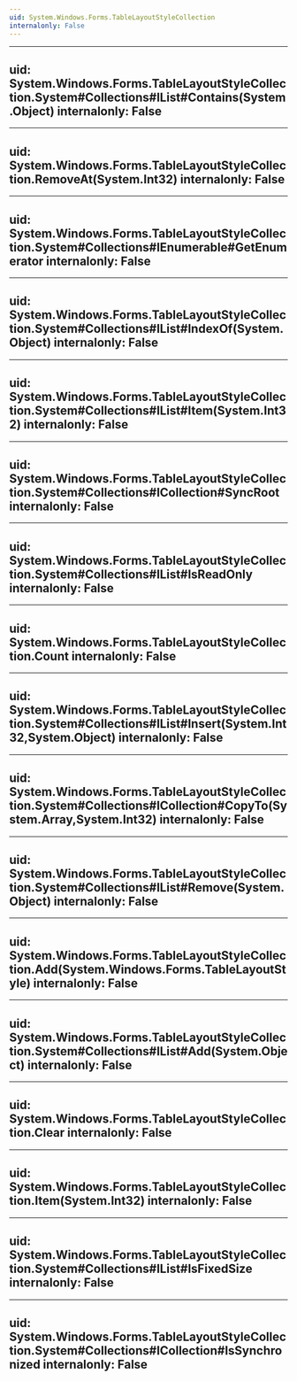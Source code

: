 ```yaml
---
uid: System.Windows.Forms.TableLayoutStyleCollection
internalonly: False
---
```


---
uid: System.Windows.Forms.TableLayoutStyleCollection.System#Collections#IList#Contains(System.Object)
internalonly: False
---

---
uid: System.Windows.Forms.TableLayoutStyleCollection.RemoveAt(System.Int32)
internalonly: False
---

---
uid: System.Windows.Forms.TableLayoutStyleCollection.System#Collections#IEnumerable#GetEnumerator
internalonly: False
---

---
uid: System.Windows.Forms.TableLayoutStyleCollection.System#Collections#IList#IndexOf(System.Object)
internalonly: False
---

---
uid: System.Windows.Forms.TableLayoutStyleCollection.System#Collections#IList#Item(System.Int32)
internalonly: False
---

---
uid: System.Windows.Forms.TableLayoutStyleCollection.System#Collections#ICollection#SyncRoot
internalonly: False
---

---
uid: System.Windows.Forms.TableLayoutStyleCollection.System#Collections#IList#IsReadOnly
internalonly: False
---

---
uid: System.Windows.Forms.TableLayoutStyleCollection.Count
internalonly: False
---

---
uid: System.Windows.Forms.TableLayoutStyleCollection.System#Collections#IList#Insert(System.Int32,System.Object)
internalonly: False
---

---
uid: System.Windows.Forms.TableLayoutStyleCollection.System#Collections#ICollection#CopyTo(System.Array,System.Int32)
internalonly: False
---

---
uid: System.Windows.Forms.TableLayoutStyleCollection.System#Collections#IList#Remove(System.Object)
internalonly: False
---

---
uid: System.Windows.Forms.TableLayoutStyleCollection.Add(System.Windows.Forms.TableLayoutStyle)
internalonly: False
---

---
uid: System.Windows.Forms.TableLayoutStyleCollection.System#Collections#IList#Add(System.Object)
internalonly: False
---

---
uid: System.Windows.Forms.TableLayoutStyleCollection.Clear
internalonly: False
---

---
uid: System.Windows.Forms.TableLayoutStyleCollection.Item(System.Int32)
internalonly: False
---

---
uid: System.Windows.Forms.TableLayoutStyleCollection.System#Collections#IList#IsFixedSize
internalonly: False
---

---
uid: System.Windows.Forms.TableLayoutStyleCollection.System#Collections#ICollection#IsSynchronized
internalonly: False
---
